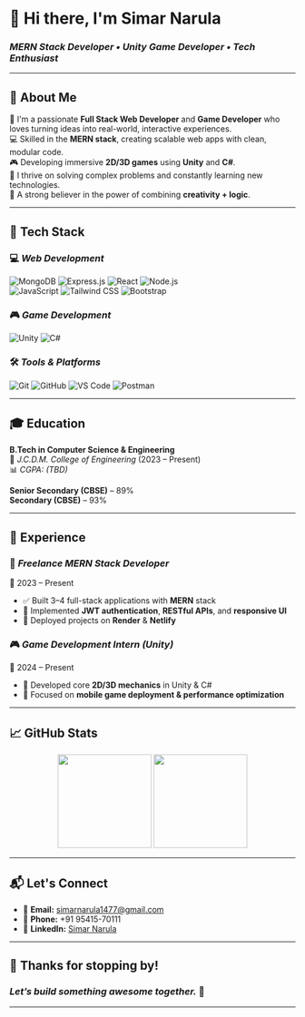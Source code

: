 # 👋 Hi there, I'm **Simar Narula**  
### *MERN Stack Developer • Unity Game Developer • Tech Enthusiast*

---

## 🚀 About Me

🎯 I'm a passionate **Full Stack Web Developer** and **Game Developer** who loves turning ideas into real-world, interactive experiences.  
💻 Skilled in the **MERN stack**, creating scalable web apps with clean, modular code.  
🎮 Developing immersive **2D/3D games** using **Unity** and **C#**.  
🧠 I thrive on solving complex problems and constantly learning new technologies.  
🎨 A strong believer in the power of combining **creativity + logic**.

---

## 🧰 Tech Stack

### 💻 *Web Development*
![MongoDB](https://img.shields.io/badge/MongoDB-4EA94B?style=for-the-badge&logo=mongodb&logoColor=white)
![Express.js](https://img.shields.io/badge/Express.js-404D59?style=for-the-badge)
![React](https://img.shields.io/badge/React-20232A?style=for-the-badge&logo=react&logoColor=61DAFB)
![Node.js](https://img.shields.io/badge/Node.js-339933?style=for-the-badge&logo=node.js&logoColor=white)  
![JavaScript](https://img.shields.io/badge/JavaScript-F7DF1E?style=for-the-badge&logo=javascript&logoColor=black)
![Tailwind CSS](https://img.shields.io/badge/TailwindCSS-38B2AC?style=for-the-badge&logo=tailwind-css&logoColor=white)
![Bootstrap](https://img.shields.io/badge/Bootstrap-563D7C?style=for-the-badge&logo=bootstrap&logoColor=white)

### 🎮 *Game Development*
![Unity](https://img.shields.io/badge/Unity-000000?style=for-the-badge&logo=unity&logoColor=white)
![C#](https://img.shields.io/badge/C%23-239120?style=for-the-badge&logo=c-sharp&logoColor=white)

### 🛠 *Tools & Platforms*
![Git](https://img.shields.io/badge/Git-F05032?style=for-the-badge&logo=git&logoColor=white)
![GitHub](https://img.shields.io/badge/GitHub-181717?style=for-the-badge&logo=github&logoColor=white)
![VS Code](https://img.shields.io/badge/VS%20Code-007ACC?style=for-the-badge&logo=visual-studio-code&logoColor=white)
![Postman](https://img.shields.io/badge/Postman-FF6C37?style=for-the-badge&logo=postman&logoColor=white)

---

## 🎓 Education

**B.Tech in Computer Science & Engineering**  
📍 *J.C.D.M. College of Engineering* (2023 – Present)  
📊 *CGPA:* _(TBD)_

**Senior Secondary (CBSE)** – 89%  
**Secondary (CBSE)** – 93%

---

## 💼 Experience

### 🔧 *Freelance MERN Stack Developer*  
📆 2023 – Present  
- ✅ Built 3–4 full-stack applications with **MERN** stack  
- 🔐 Implemented **JWT authentication**, **RESTful APIs**, and **responsive UI**  
- 🚀 Deployed projects on **Render** & **Netlify**

### 🎮 *Game Development Intern (Unity)*  
📆 2024 – Present  
- 🎯 Developed core **2D/3D mechanics** in Unity & C#  
- 📱 Focused on **mobile game deployment & performance optimization**

---

## 📈 GitHub Stats

<p align="center">
  <img src="https://github-readme-stats.vercel.app/api?username=simar111&show_icons=true&theme=radical" height="165" />
  <img src="https://github-readme-stats.vercel.app/api/top-langs/?username=simar111&layout=compact&theme=radical" height="165" />
</p>

---

## 📬 Let's Connect

- 📧 **Email:** [simarnarula1477@gmail.com](mailto:simarnarula1477@gmail.com)  
- 📱 **Phone:** +91 95415-70111  
- 💼 **LinkedIn:** [Simar Narula](https://www.linkedin.com/in/simar-narula-0a5b25360?utm_source=share&utm_campaign=share_via&utm_content=profile&utm_medium=android_app)  

---

## 🙌 Thanks for stopping by!
### *Let’s build something awesome together.* 🚀

---
